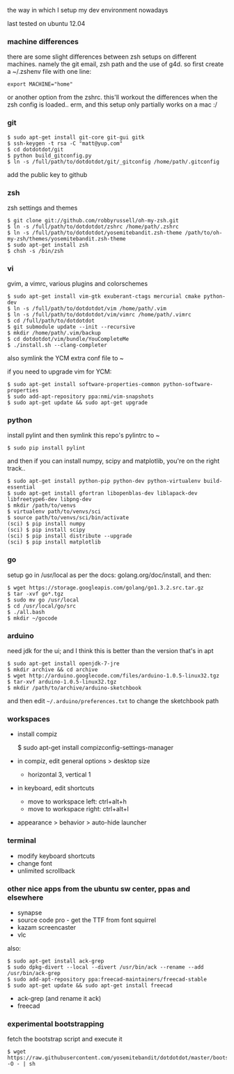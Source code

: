 the way in which I setup my dev environment nowadays

last tested on ubuntu 12.04


### machine differences
there are some slight differences between zsh setups on different machines.
namely the git email, zsh path and the use of g4d.
so first create a ~/.zshenv file with one line:

    export MACHINE="home"

or another option from the zshrc.
this'll workout the differences when the zsh config is loaded..
erm, and this setup only partially works on a mac :/


### git

    $ sudo apt-get install git-core git-gui gitk
    $ ssh-keygen -t rsa -C "matt@yup.com"
    $ cd dotdotdot/git
    $ python build_gitconfig.py
    $ ln -s /full/path/to/dotdotdot/git/_gitconfig /home/path/.gitconfig

add the public key to github


### zsh
zsh settings and themes

    $ git clone git://github.com/robbyrussell/oh-my-zsh.git
    $ ln -s /full/path/to/dotdotdot/zshrc /home/path/.zshrc
    $ ln -s /full/path/to/dotdotdot/yosemitebandit.zsh-theme /path/to/oh-my-zsh/themes/yosemitebandit.zsh-theme
    $ sudo apt-get install zsh
    $ chsh -s /bin/zsh


### vi
gvim, a vimrc, various plugins and colorschemes

    $ sudo apt-get install vim-gtk exuberant-ctags mercurial cmake python-dev
    $ ln -s /full/path/to/dotdotdot/vim /home/path/.vim
    $ ln -s /full/path/to/dotdotdot/vim/vimrc /home/path/.vimrc
    $ cd /full/path/to/dotdotdot
    $ git submodule update --init --recursive
    $ mkdir /home/path/.vim/backup
    $ cd dotdotdot/vim/bundle/YouCompleteMe
    $ ./install.sh --clang-completer

also symlink the YCM extra conf file to ~

if you need to upgrade vim for YCM:

    $ sudo apt-get install software-properties-common python-software-properties
    $ sudo add-apt-repository ppa:nmi/vim-snapshots
    $ sudo apt-get update && sudo apt-get upgrade


### python
install pylint and then symlink this repo's pylintrc to ~

    $ sudo pip install pylint

and then if you can install numpy, scipy and matplotlib, you're on the right track..

    $ sudo apt-get install python-pip python-dev python-virtualenv build-essential
    $ sudo apt-get install gfortran libopenblas-dev liblapack-dev libfreetype6-dev libpng-dev
    $ mkdir /path/to/venvs
    $ virtualenv path/to/venvs/sci
    $ source path/to/venvs/sci/bin/activate
    (sci) $ pip install numpy
    (sci) $ pip install scipy
    (sci) $ pip install distribute --upgrade
    (sci) $ pip install matplotlib


### go
setup go in /usr/local as per the docs: golang.org/doc/install, and then:

    $ wget https://storage.googleapis.com/golang/go1.3.2.src.tar.gz
    $ tar -xvf go*.tgz
    $ sudo mv go /usr/local
    $ cd /usr/local/go/src
    $ ./all.bash
    $ mkdir ~/gocode


### arduino
need jdk for the ui; and I think this is better than the version that's in apt

    $ sudo apt-get install openjdk-7-jre
    $ mkdir archive && cd archive
    $ wget http://arduino.googlecode.com/files/arduino-1.0.5-linux32.tgz
    $ tar-xvf arduino-1.0.5-linux32.tgz
    $ mkdir /path/to/archive/arduino-sketchbook

and then edit `~/.arduino/preferences.txt` to change the sketchbook path


### workspaces
* install compiz

    $ sudo apt-get install compizconfig-settings-manager

* in compiz, edit general options > desktop size
  * horizontal 3, vertical 1
* in keyboard, edit shortcuts
  * move to workspace left: ctrl+alt+h
  * move to workspace right: ctrl+alt+l
* appearance > behavior > auto-hide launcher


### terminal
* modify keyboard shortcuts
* change font
* unlimited scrollback


### other nice apps from the ubuntu sw center, ppas and elsewhere
* synapse
* source code pro - get the TTF from font squirrel
* kazam screencaster
* vlc

also:

    $ sudo apt-get install ack-grep
    $ sudo dpkg-divert --local --divert /usr/bin/ack --rename --add /usr/bin/ack-grep
    $ sudo add-apt-repository ppa:freecad-maintainers/freecad-stable
    $ sudo apt-get update && sudo apt-get install freecad

* ack-grep (and rename it ack)
* freecad


### experimental bootstrapping
fetch the bootstrap script and execute it

    $ wget https://raw.githubusercontent.com/yosemitebandit/dotdotdot/master/bootstrap.sh -O - | sh
